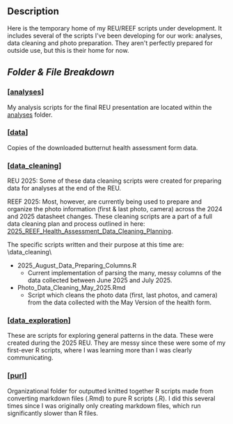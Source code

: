 ## Description
Here is the temporary home of my REU/REEF scripts under development. It includes several of the scripts I've been developing for our work: analyses, data cleaning and photo preparation. They aren't perfectly prepared for outside use, but this is their home for now. 

## *Folder & File Breakdown*
### [[analyses](https://github.com/HankHelmers/2025-reu-temp/tree/main/analyses)]
My analysis scripts for the final REU presentation are located within the [analyses](https://github.com/HankHelmers/2025-reu-temp/tree/main/analyses) folder.

### [[data](https://github.com/HankHelmers/2025-reu-temp/tree/main/data)]
Copies of the downloaded butternut health assessment form data. 

### [[data_cleaning](https://github.com/HankHelmers/2025-reu-temp/tree/main/data_cleaning)]
REU 2025: Some of these data cleaning scripts were created for preparing data for analyses at the end of the REU.  

REEF 2025: Most, however, are currently being used to prepare and organize the photo information (first & last photo, camera) across the 2024 and 2025 datasheet changes. These cleaning scripts are a part of a full data cleaning plan and process outlined in here: [2025_REEF_Health_Assessment_Data_Cleaning_Planning](https://docs.google.com/document/d/1JY2t5U4-hh1tTu9zvgmd4sxrRhTZb_A5yyRSjThktRI/edit?tab=t.0). 

The specific scripts written and their purpose at this time are: \data_cleaning\
* 2025_August_Data_Preparing_Columns.R
    * Current implementation of parsing the many, messy columns of the data collected between June 2025 and July 2025. 
* Photo_Data_Cleaning_May_2025.Rmd
    * Script which cleans the photo data (first, last photos, and camera) from the data collected with the May Version of the health form.

### [[data_exploration]()]
These are scripts for exploring general patterns in the data. These were created during the 2025 REU. They are messy since these were some of my first-ever R scripts, where I was learning more than I was clearly communicating.  

### [[purl](https://github.com/HankHelmers/2025-reu-temp/tree/main/purl)]
Organizational folder for outputted knitted together R scripts made from converting markdown files (.Rmd) to pure R scripts (.R). I did this several times since I was originally only creating markdown files, which run significantly slower than R files. 
 
